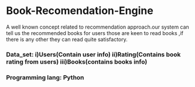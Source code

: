 # Book-Recomendation-Engine
A well known concept related to recommendation approach.our system can tell us the recommended books for users those are keen to read books ,if there is any other they can read quite satisfactory.

### Data_set:   i)Users(Contain user info)    ii)Rating(Contains book rating from users)    iii)Books(contains books info)

###   Programming lang: Python
